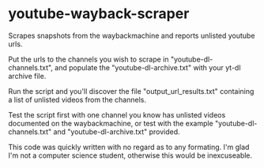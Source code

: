 # youtube-wayback-scraper
Scrapes snapshots from the waybackmachine and reports unlisted youtube urls.

Put the urls to the channels you wish to scrape in "youtube-dl-channels.txt", and populate the "youtube-dl-archive.txt" with your yt-dl archive file.

Run the script and you'll discover the file "output_url_results.txt" containing a list of unlisted videos from the channels.

Test the script first with one channel you know has unlisted videos documented on the waybackmachine, or test with the example "youtube-dl-channels.txt" and "youtube-dl-archive.txt" provided.


This code was quickly written with no regard as to any formating. I'm glad I'm not a computer science student, otherwise this would be inexcuseable.
